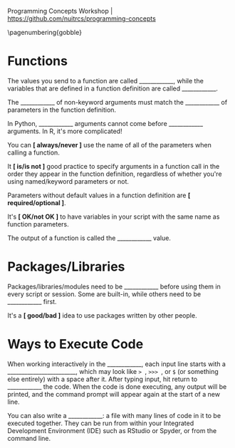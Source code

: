 Programming Concepts Workshop | https://github.com/nuitrcs/programming-concepts


\pagenumbering{gobble}


# Functions

The values you send to a function are called ____________, while the variables that are defined in a function definition are called ____________.  

The ____________ of non-keyword arguments must match the ____________ of parameters in the function definition.

In Python, ____________ arguments cannot come before ____________ arguments.  In R, it's more complicated!

You can **[ always/never ]** use the name of all of the parameters when calling a function.

It **[ is/is not ]** good practice to specify arguments in a function call in the order they appear in the function definition, regardless of whether you're using named/keyword parameters or not.

Parameters without default values in a function definition are **[ required/optional ]**.

It's **[ OK/not OK ]** to have variables in your script with the same name as function parameters.

The output of a function is called the ____________ value.


# Packages/Libraries

Packages/libraries/modules need to be ____________ before using them in every script or session.  Some are built-in, while others need to be ____________ first.

It's a **[ good/bad ]** idea to use packages written by other people.  


# Ways to Execute Code

When working interactively in the ____________, each input line starts with a ________________________, which may look like `> `, `>>> `, or `$` (or something else entirely) with a space after it.  After typing input, hit return to ____________ the code.  When the code is done executing, any output will be printed, and the command prompt will appear again at the start of a new line.  

You can also write a ____________: a file with many lines of code in it to be executed together.  They can be run from within your Integrated Development Environment (IDE) such as RStudio or Spyder, or from the command line.


